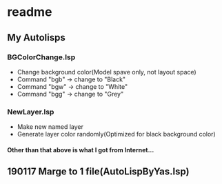 # readme

## My Autolisps

### BGColorChange.lsp

- Change background color(Model spave only, not layout space)
- Command "bgb" -> change to "Black"
- Command "bgw" -> change to "White"
- Command "bgg" -> change to "Grey"

### NewLayer.lsp

- Make new named layer
- Generate layer color randomly(Optimized for black background color)

#### Other than that above is what I got from Internet...

## 190117 Marge to 1 file(AutoLispByYas.lsp)
